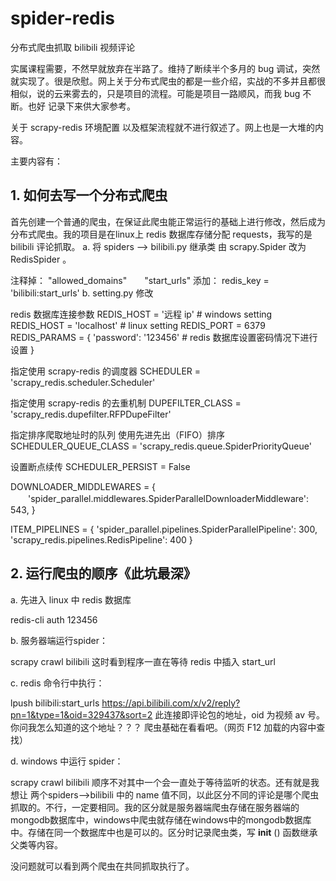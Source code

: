 # spider-redis
分布式爬虫抓取 bilibili 视频评论


实属课程需要，不然早就放弃在半路了。维持了断续半个多月的 bug 调试，突然就实现了。很是欣慰。网上关于分布式爬虫的都是一些介绍，实战的不多并且都很相似，说的云来雾去的，只是项目的流程。可能是项目一路顺风，而我 bug 不断。也好 记录下来供大家参考。

关于 scrapy-redis 环境配置 以及框架流程就不进行叙述了。网上也是一大堆的内容。

主要内容有：

## 1. 如何去写一个分布式爬虫

首先创建一个普通的爬虫，在保证此爬虫能正常运行的基础上进行修改，然后成为分布式爬虫。我的项目是在linux上 redis 数据库存储分配 requests，我写的是 bilibili 评论抓取。
a. 将 spiders --> bilibili.py 继承类 由 scrapy.Spider 改为 RedisSpider 。

注释掉： "allowed_domains"　　"start_urls" 
添加： redis_key = 'bilibili:start_urls'
b. setting.py 修改

redis 数据库连接参数
REDIS_HOST = '远程 ip'  # windows setting
REDIS_HOST = 'localhost' # linux setting
REDIS_PORT = 6379
REDIS_PARAMS = {
   'password': '123456' # redis 数据库设置密码情况下进行设置
}

指定使用 scrapy-redis 的调度器
SCHEDULER = 'scrapy_redis.scheduler.Scheduler'

指定使用 scrapy-redis 的去重机制
DUPEFILTER_CLASS = 'scrapy_redis.dupefilter.RFPDupeFilter'

指定排序爬取地址时的队列
使用先进先出（FIFO）排序
SCHEDULER_QUEUE_CLASS = 'scrapy_redis.queue.SpiderPriorityQueue'

设置断点续传
SCHEDULER_PERSIST = False

DOWNLOADER_MIDDLEWARES = {   
　　'spider_parallel.middlewares.SpiderParallelDownloaderMiddleware': 543,
}

ITEM_PIPELINES = {
   'spider_parallel.pipelines.SpiderParallelPipeline': 300,
   'scrapy_redis.pipelines.RedisPipeline': 400
}

## 2. 运行爬虫的顺序《此坑最深》

a. 先进入 linux 中 redis 数据库

redis-cli
auth 123456

b. 服务器端运行spider：

scrapy crawl bilibili
这时看到程序一直在等待 redis 中插入 start_url

c. redis 命令行中执行：

lpush bilibili:start_urls https://api.bilibili.com/x/v2/reply?pn=1&type=1&oid=329437&sort=2
此连接即评论包的地址，oid 为视频 av 号。你问我怎么知道的这个地址？？？ 爬虫基础在看看吧。（网页 F12 加载的内容中查找）

d. windows 中运行 spider：

scrapy crawl bilibili
顺序不对其中一个会一直处于等待监听的状态。还有就是我想让 两个spiders-->bilibili 中的 name 值不同，以此区分不同的评论是哪个爬虫抓取的。不行，一定要相同。我的区分就是服务器端爬虫存储在服务器端的mongodb数据库中，windows中爬虫就存储在windows中的mongodb数据库中。存储在同一个数据库中也是可以的。区分时记录爬虫类，写 __init__ () 函数继承父类等内容。

没问题就可以看到两个爬虫在共同抓取执行了。
